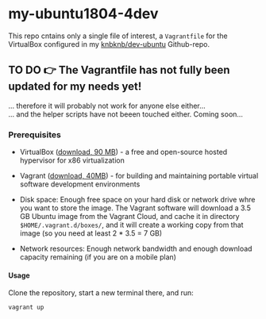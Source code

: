 # my-ubuntu1804-4dev

This repo cntains only a single file of interest, a `Vagrantfile` for the VirtualBox configured in my [knbknb/dev-ubuntu](https://github.com/knbknb/dev-ubuntu) Github-repo.

## TO DO :point_right:  The Vagrantfile has not fully been updated for my needs yet!

... therefore it will probably not work for anyone else either...  
... and the helper scripts have not beeen touched either. Coming soon...

### Prerequisites

- VirtualBox ([download, 90 MB](https://www.virtualbox.org/wiki/Downloads)) - a free and open-source hosted hypervisor for x86 virtualization
- Vagrant ([download, 40MB](https://www.vagrantup.com/downloads.html)) - for building and maintaining portable virtual software development environments

- Disk space: Enough free space on your hard disk or network drive whre you want to store the image. The Vagrant software will download a 3.5 GB Ubuntu image from the Vagrant Cloud, and cache it in directory `$HOME/.vagrant.d/boxes/`, and it will create a working copy from that image (so you need at least 2 * 3.5 = 7 GB)
- Network resources: Enough network bandwidth and enough download capacity remaining (if you are on a mobile plan)

#### Usage

Clone the repository, start a new terminal there, and run:

```sh
vagrant up
```
